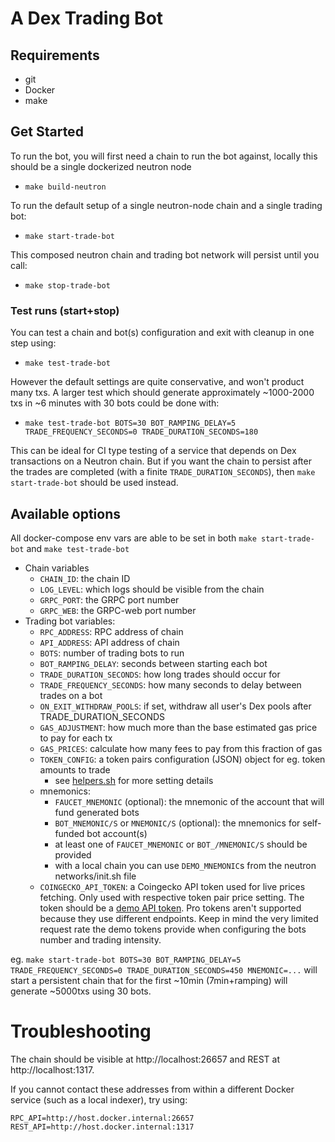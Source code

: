 # A Dex Trading Bot

## Requirements
- git
- Docker
- make

## Get Started

To run the bot, you will first need a chain to run the bot against,
locally this should be a single dockerized neutron node
- `make build-neutron`

To run the default setup of a single neutron-node chain and a single trading bot:
- `make start-trade-bot`

This composed neutron chain and trading bot network will persist until you call:
- `make stop-trade-bot`

### Test runs (start+stop)
You can test a chain and bot(s) configuration and exit with cleanup in one step using:
- `make test-trade-bot`

However the default settings are quite conservative, and won't product many txs.
A larger test which should generate approximately ~1000-2000 txs in ~6 minutes with 30 bots could be done with:
- `make test-trade-bot BOTS=30 BOT_RAMPING_DELAY=5 TRADE_FREQUENCY_SECONDS=0 TRADE_DURATION_SECONDS=180`

This can be ideal for CI type testing of a service that depends on Dex transactions on a Neutron chain.
But if you want the chain to persist after the trades are completed (with a finite `TRADE_DURATION_SECONDS`),
then `make start-trade-bot` should be used instead.

## Available options

All docker-compose env vars are able to be set in both `make start-trade-bot` and `make test-trade-bot`
- Chain variables
    - `CHAIN_ID`: the chain ID
    - `LOG_LEVEL`: which logs should be visible from the chain
    - `GRPC_PORT`: the GRPC port number
    - `GRPC_WEB`: the GRPC-web port number
- Trading bot variables:
    - `RPC_ADDRESS`: RPC address of chain
    - `API_ADDRESS`: API address of chain
    - `BOTS`: number of trading bots to run
    - `BOT_RAMPING_DELAY`: seconds between starting each bot
    - `TRADE_DURATION_SECONDS`: how long trades should occur for
    - `TRADE_FREQUENCY_SECONDS`: how many seconds to delay between trades on a bot
    - `ON_EXIT_WITHDRAW_POOLS`: if set, withdraw all user's Dex pools after TRADE_DURATION_SECONDS
    - `GAS_ADJUSTMENT`: how much more than the base estimated gas price to pay for each tx
    - `GAS_PRICES`: calculate how many fees to pay from this fraction of gas
    - `TOKEN_CONFIG`: a token pairs configuration (JSON) object for eg. token amounts to trade
        - see [helpers.sh](https://github.com/neutron-org/dex-trading-bot/blob/131a5f1590483840305cb475f8a867996509333e/scripts/helpers.sh#L41-L63) for more setting details
    - mnemonics:
        - `FAUCET_MNEMONIC` (optional): the mnemonic of the account that will fund generated bots
        - `BOT_MNEMONIC/S` or `MNEMONIC/S` (optional): the mnemonics for self-funded bot account(s)
        - at least one of `FAUCET_MNEMONIC` or `BOT_/MNEMONIC/S` should be provided
        - with a local chain you can use `DEMO_MNEMONIC`s from the neutron networks/init.sh file
    - `COINGECKO_API_TOKEN`: a Coingecko API token used for live prices fetching. Only used with respective token pair price setting. The token should be a [demo API token](https://www.coingecko.com/en/api/pricing). Pro tokens aren't supported because they use different endpoints. Keep in mind the very limited request rate the demo tokens provide when configuring the bots number and trading intensity.

eg. `make start-trade-bot BOTS=30 BOT_RAMPING_DELAY=5 TRADE_FREQUENCY_SECONDS=0 TRADE_DURATION_SECONDS=450 MNEMONIC=...`
will start a persistent chain that for the first ~10min (7min+ramping) will generate ~5000txs using 30 bots.

# Troubleshooting

The chain should be visible at http://localhost:26657 and REST at http://localhost:1317.

If you cannot contact these addresses from within a different Docker service (such as a local indexer), try using:
```
RPC_API=http://host.docker.internal:26657
REST_API=http://host.docker.internal:1317
```
